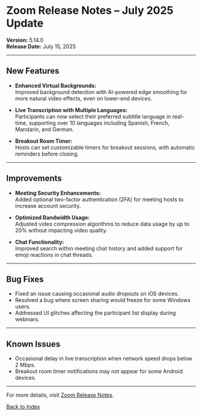 # Zoom Release Notes – July 2025 Update

**Version:** 5.14.0  
**Release Date:** July 15, 2025

---

## New Features

- **Enhanced Virtual Backgrounds:**  
  Improved background detection with AI-powered edge smoothing for more natural video effects, even on lower-end devices.

- **Live Transcription with Multiple Languages:**  
  Participants can now select their preferred subtitle language in real-time, supporting over 10 languages including Spanish, French, Mandarin, and German.

- **Breakout Room Timer:**  
  Hosts can set customizable timers for breakout sessions, with automatic reminders before closing.

---

## Improvements

- **Meeting Security Enhancements:**  
  Added optional two-factor authentication (2FA) for meeting hosts to increase account security.

- **Optimized Bandwidth Usage:**  
  Adjusted video compression algorithms to reduce data usage by up to 20% without impacting video quality.

- **Chat Functionality:**  
  Improved search within meeting chat history and added support for emoji reactions in chat threads.

---

## Bug Fixes

- Fixed an issue causing occasional audio dropouts on iOS devices.  
- Resolved a bug where screen sharing would freeze for some Windows users.  
- Addressed UI glitches affecting the participant list display during webinars.

---

## Known Issues

- Occasional delay in live transcription when network speed drops below 2 Mbps.  
- Breakout room timer notifications may not appear for some Android devices.

---

For more details, visit [Zoom Release Notes](https://support.zoom.us/hc/en-us/articles/201361953-Release-notes).

[Back to Index](https://github.com/magnolianat/Technical-Portfolio/blob/main/Technical%20Writing%20Portfolio%20Index.md)
